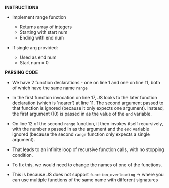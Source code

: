 **INSTRUCTIONS**
- Implement range function 
  - Returns array of integers
  - Starting with start num
  - Ending with end num

- If single arg provided:
  - Used as end num
  - Start num = 0

**PARSING CODE**
- We have 2 function declarations - one on line 1 and one on line 11, both of which have the same name `range`

- In the first function invocation on line 17, JS looks to the later function declaration (which is 'nearer') at line 11. The second argument passed to that function is ignored (because it only expects one argument). Instead, the first argument (10) is passed in as the value of the `end` variable. 

- On line 12 of the second `range` function, it then invokes itself recursively, with the number `0` passed in as the argument and the `end` variable ignored (because the second `range` function only expects a single argument). 

- That leads to an infinite loop of recursive function calls, with no stopping condition. 

- To fix this, we would need to change the names of one of the functions. 

- This is because JS does not support `function_overloading` -> where you can use multiple functions of the same name with different signatures